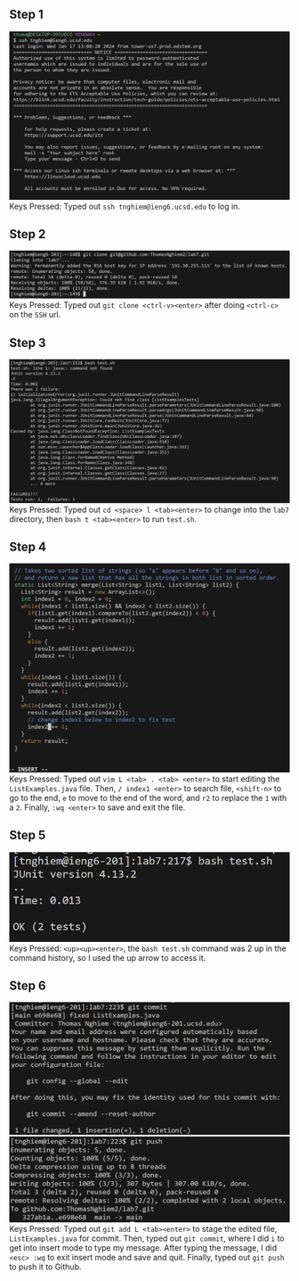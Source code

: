 ## Step 1
![Image](vim-step1.png) <br>
Keys Pressed: Typed out `ssh tnghiem@ieng6.ucsd.edu` to log in.

## Step 2
![Image](vim-step2.png) <br>
Keys Pressed: Typed out `git clone <ctrl-v><enter>` after doing `<ctrl-c>` on the `SSH` url.

## Step 3
![Image](vim-step3.png) <br>
Keys Pressed: Typed out `cd <space> l <tab><enter>` to change into the `lab7` directory, then `bash t <tab><enter>` to run `test.sh`.

## Step 4
![Image](vim-step4.png) <br>
Keys Pressed: Typed out `vim L <tab> . <tab> <enter>` to start editing the `ListExamples.java` file. Then, `/ index1 <enter>` to search file, `<shift-n>` to go to the end, `e` to move to the end of the word, and `r2` to replace the `1` with a `2`. Finally, `:wq <enter>` to save and exit the file.

## Step 5
![Image](vim-step5.png) <br>
Keys Pressed: `<up><up><enter>`, the `bash test.sh` command was 2 up in the command history, so I used the up arrow to access it. 

## Step 6
![Image](vim-step6-part1.png) <br>
![Image](vim-step6-part2.png) <br>
Keys Pressed: Typed out `git add L <tab><enter>` to stage the edited file, `ListExamples.java` for commit. Then, typed out `git commit`, where I did `i` to get into insert mode to type my message. After typing the message, I did `<esc> :wq` to exit insert mode and save and quit. Finally, typed out `git push` to push it to Github.
